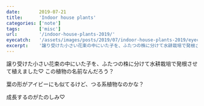 ```yaml
---
date:       2019-07-21
title:      'Indoor house plants'
categories: ['note']
tags:       ['misc']
url:        '/indoor-house-plants-2019/'
eyecatch:   '/assets/images/posts/2019/07/indoor-house-plants-2019/eyecatch.jpg'
excerpt:    '譲り受けた小さい花束の中にいた子を、ふたつの株に分けて水耕栽培で発根させて植えました♡'
---
```


譲り受けた小さい花束の中にいた子を、ふたつの株に分けて水耕栽培で発根させて植えました♡
この植物の名前なんだろう？

葉の形がアイビーにも似てるけど、つる系植物なのかな？

成長するのがたのしみ♡
